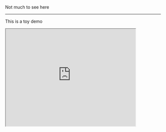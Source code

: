 Not much to see here
******

This is a toy demo

<iframe width="420" height="315"
        src="https://raw.githubusercontent.com/arachnegl/london-local-authority-housing-stock/master/index.html">
</iframe>


